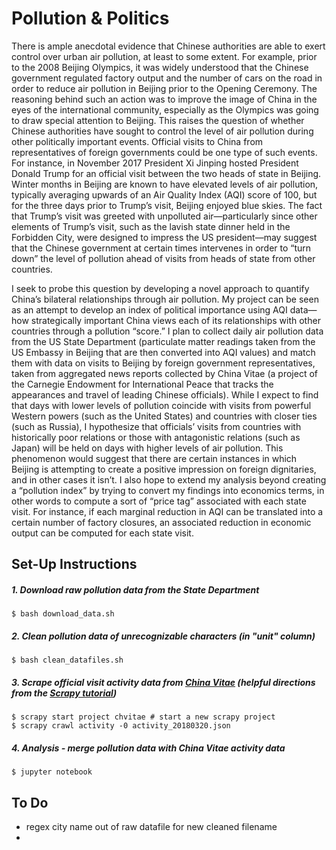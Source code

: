 # Pollution & Politics	

There is ample anecdotal evidence that Chinese authorities are able to exert control over urban air pollution, at least to some extent. For example, prior to the 2008 Beijing Olympics, it was widely understood that the Chinese government regulated factory output and the number of cars on the road in order to reduce air pollution in Beijing prior to the Opening Ceremony. The reasoning behind such an action was to improve the image of China in the eyes of the international community, especially as the Olympics was going to draw special attention to Beijing. This raises the question of whether Chinese authorities have sought to control the level of air pollution during other politically important events. Official visits to China from representatives of foreign governments could be one type of such events. For instance, in November 2017 President Xi Jinping hosted President Donald Trump for an official visit between the two heads of state in Beijing. Winter months in Beijing are known to have elevated levels of air pollution, typically averaging upwards of an Air Quality Index (AQI) score of 100, but for the three days prior to Trump’s visit, Beijing enjoyed blue skies. The fact that Trump’s visit was greeted with unpolluted air—particularly since other elements of Trump’s visit, such as the lavish state dinner held in the Forbidden City, were designed to impress the US president—may suggest that the Chinese government at certain times intervenes in order to “turn down” the level of pollution ahead of visits from heads of state from other countries. 

I seek to probe this question by developing a novel approach to quantify China’s bilateral relationships through air pollution. My project can be seen as an attempt to develop an index of political importance using AQI data—how strategically important China views each of its relationships with other countries through a pollution “score.” I plan to collect daily air pollution data from the US State Department (particulate matter readings taken from the US Embassy in Beijing that are then converted into AQI values) and match them with data on visits to Beijing by foreign government representatives, taken from aggregated news reports collected by China Vitae (a project of the Carnegie Endowment for International Peace that tracks the appearances and travel of leading Chinese officials). While I expect to find that days with lower levels of pollution coincide with visits from powerful Western powers (such as the United States) and countries with closer ties (such as Russia), I hypothesize that officials’ visits from countries with historically poor relations or those with antagonistic relations (such as Japan) will be held on days with higher levels of air pollution. This phenomenon would suggest that there are certain instances in which Beijing is attempting to create a positive impression on foreign dignitaries, and in other cases it isn’t. I also hope to extend my analysis beyond creating a “pollution index” by trying to convert my findings into economics terms, in other words to compute a sort of “price tag” associated with each state visit. For instance, if each marginal reduction in AQI can be translated into a certain number of factory closures, an associated reduction in economic output can be computed for each state visit. 

## Set-Up Instructions

##### 1. Download raw pollution data from the State Department

```
$ bash download_data.sh
```

##### 2. Clean pollution data of unrecognizable characters (in "unit" column)

```
$ bash clean_datafiles.sh
```

##### 3. Scrape official visit activity data from [China Vitae](http://chinavitae.com/) (helpful directions from the [Scrapy tutorial](https://doc.scrapy.org/en/1.5/intro/tutorial.html))

```
$ scrapy start project chvitae # start a new scrapy project
$ scrapy crawl activity -0 activity_20180320.json

```

##### 4. Analysis - merge pollution data with China Vitae activity data

```
$ jupyter notebook
```

## To Do

* regex city name out of raw datafile for new cleaned filename
* 


